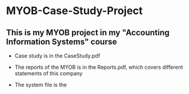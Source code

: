 # MYOB-Case-Study-Project
## This is my MYOB project in my "Accounting Information Systems" course


- Case study is in the CaseStudy.pdf

- The reports of the MYOB is in the Reports.pdf, which covers different statements of this company

- The system file is the 
